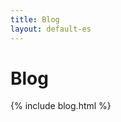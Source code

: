 ```yaml
---
title: Blog
layout: default-es
---
```




<!-- GENERATED FILE -- DO NOT EDIT -->



# Blog

{% include blog.html %}
